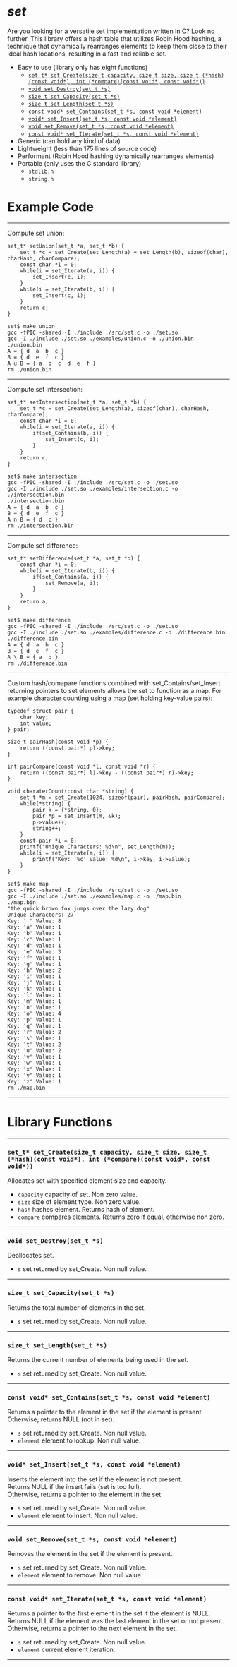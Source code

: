 # ***set***
Are you looking for a versatile set implementation written in C?
Look no further.
This library offers a hash table that utilizes Robin Hood hashing,
a technique that dynamically rearranges elements to keep them close to their ideal hash locations,
resulting in a fast and reliable set.
- Easy to use (library only has eight functions)
  + [```set_t* set_Create(size_t capacity, size_t size, size_t (*hash)(const void*), int (*compare)(const void*, const void*))```](#set_t-set_createsize_t-capacity-size_t-size-size_t-hashconst-void-int-compareconst-void-const-void)
  + [```void set_Destroy(set_t *s)```](#void-set_destroyset_t-s)
  + [```size_t set_Capacity(set_t *s)```](#size_t-set_capacityset_t-s)
  + [```size_t set_Length(set_t *s)```](#size_t-set_lengthset_t-s)
  + [```const void* set_Contains(set_t *s, const void *element)```](#const-void-set_containsset_t-s-const-void-element)
  + [```void* set_Insert(set_t *s, const void *element)```](#void-set_insertset_t-s-const-void-element)
  + [```void set_Remove(set_t *s, const void *element)```](#void-set_removeset_t-s-const-void-element)
  + [```const void* set_Iterate(set_t *s, const void *element)```](#const-void-set_iterateset_t-s-const-void-element)
- Generic (can hold any kind of data)
- Lightweight (less than 175 lines of source code)
- Performant (Robin Hood hashing dynamically rearranges elements)
- Portable (only uses the C standard library)
  + ```stdlib.h```
  + ```string.h```
# Example Code
---
Compute set union:
```
set_t* setUnion(set_t *a, set_t *b) {
    set_t *c = set_Create(set_Length(a) + set_Length(b), sizeof(char), charHash, charCompare);
    const char *i = 0;
    while(i = set_Iterate(a, i)) {
        set_Insert(c, i);
    }
    while(i = set_Iterate(b, i)) {
        set_Insert(c, i);
    }
    return c;
}
```
```
set$ make union
gcc -fPIC -shared -I ./include ./src/set.c -o ./set.so
gcc -I ./include ./set.so ./examples/union.c -o ./union.bin
./union.bin
A = { d  a  b  c }
B = { d  e  f  c }
A u B = { a  b  c  d  e  f }
rm ./union.bin
```
---
Compute set intersection:
```
set_t* setIntersection(set_t *a, set_t *b) {
    set_t *c = set_Create(set_Length(a), sizeof(char), charHash, charCompare);
    const char *i = 0;
    while(i = set_Iterate(a, i)) {
        if(set_Contains(b, i)) {
            set_Insert(c, i);
        }
    }
    return c;
}
```
```
set$ make intersection
gcc -fPIC -shared -I ./include ./src/set.c -o ./set.so
gcc -I ./include ./set.so ./examples/intersection.c -o ./intersection.bin
./intersection.bin
A = { d  a  b  c }
B = { d  e  f  c }
A n B = { d  c }
rm ./intersection.bin
```
---
Compute set difference:
```
set_t* setDifference(set_t *a, set_t *b) {
    const char *i = 0;
    while(i = set_Iterate(b, i)) {
        if(set_Contains(a, i)) {
            set_Remove(a, i);
        }
    }
    return a;
}
```
```
set$ make difference 
gcc -fPIC -shared -I ./include ./src/set.c -o ./set.so
gcc -I ./include ./set.so ./examples/difference.c -o ./difference.bin
./difference.bin
A = { d  a  b  c }
B = { d  e  f  c }
A \ B = { a  b }
rm ./difference.bin
```
---
Custom hash/comapare functions combined with set_Contains/set_Insert returning pointers to set elements allows the set to function as a map.
For example character counting using a map (set holding key-value pairs):
```
typedef struct pair {
    char key;
    int value;
} pair;

size_t pairHash(const void *p) {
    return ((const pair*) p)->key;
}

int pairCompare(const void *l, const void *r) {
    return ((const pair*) l)->key - ((const pair*) r)->key;
}

void charaterCount(const char *string) {
    set_t *m = set_Create(1024, sizeof(pair), pairHash, pairCompare);
    while(*string) {
        pair k = {*string, 0};
        pair *p = set_Insert(m, &k);
        p->value++;
        string++;
    }
    const pair *i = 0;
    printf("Unique Characters: %d\n", set_Length(m));
    while(i = set_Iterate(m, i)) {
        printf("Key: '%c' Value: %d\n", i->key, i->value);
    }
}
```
```
set$ make map
gcc -fPIC -shared -I ./include ./src/set.c -o ./set.so
gcc -I ./include ./set.so ./examples/map.c -o ./map.bin
./map.bin
"the quick brown fox jumps over the lazy dog"
Unique Characters: 27
Key: ' ' Value: 8
Key: 'a' Value: 1
Key: 'b' Value: 1
Key: 'c' Value: 1
Key: 'd' Value: 1
Key: 'e' Value: 3
Key: 'f' Value: 1
Key: 'g' Value: 1
Key: 'h' Value: 2
Key: 'i' Value: 1
Key: 'j' Value: 1
Key: 'k' Value: 1
Key: 'l' Value: 1
Key: 'm' Value: 1
Key: 'n' Value: 1
Key: 'o' Value: 4
Key: 'p' Value: 1
Key: 'q' Value: 1
Key: 'r' Value: 2
Key: 's' Value: 1
Key: 't' Value: 2
Key: 'u' Value: 2
Key: 'v' Value: 1
Key: 'w' Value: 1
Key: 'x' Value: 1
Key: 'y' Value: 1
Key: 'z' Value: 1
rm ./map.bin
```
---
# Library Functions
---
### ```set_t* set_Create(size_t capacity, size_t size, size_t (*hash)(const void*), int (*compare)(const void*, const void*))```
Allocates set with specified element size and capacity.  
- ```capacity``` capacity of set. Non zero value.
- ```size``` size of element type. Non zero value.
- ```hash``` hashes element. Returns hash of element.
- ```compare``` compares elements. Returns zero if equal, otherwise non zero.

---
### ```void set_Destroy(set_t *s)```
Deallocates set.  
- ```s``` set returned by set_Create. Non null value.
---
### ```size_t set_Capacity(set_t *s)```
Returns the total number of elements in the set.  
- ```s``` set returned by set_Create. Non null value.
---
### ```size_t set_Length(set_t *s)```
Returns the current number of elements being used in the set.  
- ```s``` set returned by set_Create. Non null value.
---
### ```const void* set_Contains(set_t *s, const void *element)```
Returns a pointer to the element in the set if the element is present.  
Otherwise, returns NULL (not in set).  
- ```s``` set returned by set_Create. Non null value.
- ```element``` element to lookup. Non null value.
---
### ```void* set_Insert(set_t *s, const void *element)```
Inserts the element into the set if the element is not present.  
Returns NULL if the insert fails (set is too full).  
Otherwise, returns a pointer to the element in the set.  
- ```s``` set returned by set_Create. Non null value.
- ```element``` element to insert. Non null value.
---
### ```void set_Remove(set_t *s, const void *element)```
Removes the element in the set if the element is present.  
- ```s``` set returned by set_Create. Non null value.
- ```element``` element to remove. Non null value.
---
### ```const void* set_Iterate(set_t *s, const void *element)```
Returns a pointer to the first element in the set if the element is NULL.  
Returns NULL if the element was the last element in the set or not present.  
Otherwise, returns a pointer to the next element in the set.  
- ```s``` set returned by set_Create. Non null value.
- ```element``` current element iteration.
---
